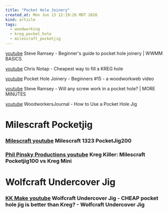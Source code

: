 ```yaml
---
title: "Pocket Hole Joinery"
created_at: Mon Jun 13 12:19:26 MDT 2016
kind: article
tags:
  - woodworking
  - kreg_pocket_hole
  - milescraft_pocketjig
---
```


<a href="https://www.youtube.com/watch?v=mvO6zaIUO18" target="_blank">youtube</a>
Steve Ramsey - Beginner's guide to pocket hole joinery | WWMM BASICS


<a href="https://www.youtube.com/watch?v=ZyXbTHsHi6Y" target="_blank">youtube</a>
Chris Notap - Cheapest way to fill a KREG hole


<a href="https://www.youtube.com/watch?v=bIxsNH8OYA4" target="_blank">youtube</a>
Pocket Hole Joinery - Beginners #15 - a woodworkweb video

<a href="https://www.youtube.com/watch?v=huVvGh329Kw" target="_blank">youtube</a>
Steve Ramsey - Will any screw work in a pocket hole? | MORE MINUTES

<a href="https://www.youtube.com/watch?v=xDoGLzDNAQM" target="_blank">youtube</a>
WoodworkersJournal - How to Use a Pocket Hole Jig

<h1>Milescraft Pocketjig</h1>

<h3>
  <a href="https://www.youtube.com/watch?v=horaysNGJOk" target="_blank">Milescraft youtube</a>
  Milescraft 1323 PocketJig200
</h3>

<h3>
  <a href="https://www.youtube.com/watch?v=ccXU-4h_t14" target="_blank">Phil Pinsky Productions youtube</a>
  Kreg Killer: Milescraft Pocketjig100 vs Kreg Mini
</h3>

<h1>Wolfcraft Undercover Jig</h1>

<h3>
  <a href="https://www.youtube.com/watch?v=VZETQnxENfA" target="_blank">KK Make youtube</a>
  Wolfcraft Undercover Jig - CHEAP pocket hole jig is better than Kreg? - Wolfcraft Undercover Jig
</h3>

<!--
html boilerplate
<a href="" target="_blank"></a>
<a name=""></a>
<img src="" width="400px">
<ul>
  <li></li>
</ul>
<pre>
</pre>
<p style="margin-bottom: 2em;"></p>
<hr style="border: 0; height: 3px; background: #333; background-image: linear-gradient(to right, #ccc, #333, #ccc);">
<pre><code>
</code></pre>
<math xmlns='http://www.w3.org/1998/Math/MathML' display='block'>
</math>
-->
